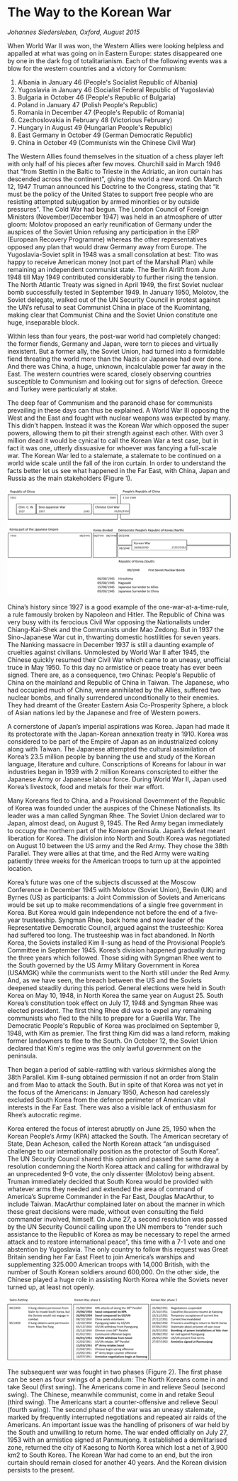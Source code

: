 
# The Way to the Korean War

*Johannes Siedersleben, Oxford, August 2015*

When World War II was won, the Western Allies were looking helpless and appalled at what was 
going on in Eastern Europe: states disappeared one by one in the dark fog of totalitarianism. 
Each of the following events was a blow for the western countries and a victory for Communism:

1. Albania in January 46 (People's Socialist Republic of Albania)
2. Yugoslavia in January 46 (Socialist Federal Republic of Yugoslavia)
3. Bulgaria in October 46 (People's Republic of Bulgaria)
4. Poland in January 47 (Polish People's Republic)
5. Romania in December 47 (People's Republic of Romania)
6. Czechoslovakia in February 48 (Victorious February)
7. Hungary in August 49 (Hungarian People's Republic)
8. East Germany in October 49 (German Democratic Republic)
9. China in October 49 (Communists win the Chinese Civil War)

The Western Allies found themselves in the situation of a chess player left with only half of his pieces
after few moves. Churchill said in March 1946 that “from Stettin in the Baltic to Trieste 
in the Adriatic, an iron curtain has descended across the continent”, giving the world a new word. 
On March 12, 1947 Truman announced his Doctrine to the Congress, stating that “it must be the policy of 
the United States to support free people who are resisting attempted subjugation by armed minorities or
by outside pressures”. The Cold War had begun. The London Council of Foreign Ministers 
(November/December 1947) was held in an atmosphere of utter gloom: Molotov proposed an early 
reunification of Germany under the auspices of the Soviet Union refusing any participation in 
the ERP (European Recovery Programme) whereas the other representatives opposed any plan that would draw
Germany away from Europe. The Yugoslavia-Soviet split in 1948 was a small consolation at best: Tito
was happy to receive American money (not part of the Marshall Plan) while remaining an independent 
communist state. The Berlin Airlift from June 1948 till May 1949 contributed considerably to further 
rising the tension. The North Atlantic Treaty was signed in April 1949, the first Soviet nuclear
bomb successfully tested in September 1949. In January 1950, Molotov, the Soviet delegate, walked
out of the UN Security Council in protest against the UN’s refusal to seat Communist China in place of
the Kuomintang, making clear that Communist China and the Soviet Union constitute one huge, inseparable block.

Within less than four years, the post-war world had completely changed: the former fiends, Germany
and Japan, were torn to pieces and virtually inexistent. But a former ally, the Soviet Union, had
turned into a formidable fiend threating the world more than the Nazis or Japanese had ever done.
And there was China, a huge, unknown, incalculable power far away in the East. The western 
countries were scared, closely observing countries susceptible to Communism and looking out for signs of
defection. Greece and Turkey were particularly at stake.

The deep fear of Communism and the paranoid chase for communists prevailing in these days can
thus be explained. A World War III opposing the West and the East and fought with nuclear weapons
was expected by many. This didn’t happen. Instead it was the Korean War which opposed the super
powers, allowing them to pit their strength against each other. With over 3 million dead it would be
cynical to call the Korean War a test case, but in fact it was one, utterly dissuasive for whoever was
fancying a full-scale war. The Korean War led to a stalemate, a stalemate to be continued on a world
wide scale until the fall of the iron curtain. In order to understand the facts better let us see what
happened in the Far East, with China, Japan and Russia as the main stakeholders (Figure 1).

![Figure 1](6-timeline.png)

China’s history since 1927 is a good example of the one-war-at-a-time-rule, a rule famously broken by 
Napoleon and Hitler. The Republic of China was very busy with its ferocious Civil War 
opposing the Nationalists under Chiang-Kai-Shek and the Communists under Mao Zedong. 
But in 1937 the Sino-Japanese War cut in, thwarting domestic hostilities 
for seven years. The Nanking massacre in December 1937 is still a daunting example of cruelties against 
civilians. Unmolested by World War II after 1945, the Chinese quickly resumed their Civil
War which came to an uneasy, unofficial truce in May 1950. To this day no armistice or peace treaty
has ever been signed. There are, as a consequence, two Chinas: People's Republic of China on the
mainland and Republic of China in Taiwan. The Japanese, who had occupied much of China, 
were annihilated by the Allies, suffered two nuclear bombs, and finally surrendered unconditionally to their
enemies. They had dreamt of the Greater Eastern Asia Co-Prosperity Sphere, a block of Asian nations
led by the Japanese and free of Western powers.

A cornerstone of Japan’s imperial aspirations was Korea. Japan had made it its protectorate with the
Japan-Korean annexation treaty in 1910. Korea was considered to be part of the Empire of Japan as
an industrialized colony along with Taiwan. The Japanese attempted the cultural assimilation of 
Korea’s 23.5 million people by banning the use and study of the Korean language, literature and culture.
Conscriptions of Koreans for labour in war industries began in 1939 with 2 million Koreans conscripted 
to either the Japanese Army or Japanese labour force. During World War II, Japan used Korea’s livestock, 
food and metals for their war effort.

Many Koreans fled to China, and a Provisional Government of the Republic of Korea was founded under 
the auspices of the Chinese Nationalists. Its leader was a man called Syngman Rhee. The Soviet
Union declared war to Japan, almost dead, on August 9, 1945. The Red Army began immediately to
occupy the northern part of the Korean peninsula. Japan’s defeat meant liberation for Korea. 
The division into North and South Korea was negotiated on August 10 between the US army and the Red
Army. They chose the 38th Parallel. They were allies at that time, and the Red Army were 
waiting patiently three weeks for the American troops to turn up at the appointed location.

Korea’s future was one of the subjects discussed at the Moscow Conference in December 1945 with
Molotov (Soviet Union), Bevin (UK) and Byrnes (US) as participants: a Joint Commission of Soviets
and Americans would be set up to make recommendations of a single free government in Korea. But
Korea would gain independence not before the end of a five-year trusteeship. Syngman Rhee, back
home and now leader of the Representative Democratic Council, argued against the trusteeship: 
Korea had suffered too long. The trusteeship was in fact abandoned. In North Korea, the Soviets 
installed Kim Il-sung as head of the Provisional People’s Committee in September 1945. Korea’s 
division happened gradually during the three years which followed. Those siding with Syngman Rhee
went to the South governed by the US Army Military Government in Korea (USAMGK) while the communists 
went to the North still under the Red Army. And, as we have seen, the breach between the
US and the Soviets deepened steadily during this period. General elections were held in South Korea
on May 10, 1948, in North Korea the same year on August 25. South Korea’s constitution took effect
on July 17, 1948 and Syngman Rhee was elected president. The first thing Rhee did was to expel any
remaining communists who fled to the hills to prepare for a Guerilla War. The Democratic People's
Republic of Korea was proclaimed on September 9, 1948, with Kim as premier. The first thing Kim did
was a land reform, making former landowners to flee to the South. On October 12, the Soviet Union
declared that Kim's regime was the only lawful government on the peninsula.

Then began a period of sable-rattling with various skirmishes along the 38th Parallel. Kim Il-sung 
obtained permission if not an order from Stalin and from Mao to attack the South. But in spite of that
Korea was not yet in the focus of the Americans: in January 1950, Acheson had carelessly excluded
South Korea from the defence perimeter of American vital interests in the Far East. There was also a
visible lack of enthusiasm for Rhee’s autocratic regime.

Korea entered the focus of interest abruptly on June 25, 1950 when the Korean People’s Army (KPA)
attacked the South. The American secretary of State, Dean Acheson, called the North Korean attack
“an undisguised challenge to our internationally position as the protector of South Korea”. The UN
Security Council shared this opinion and passed the same day a resolution condemning the North Korea 
attack and calling for withdrawal by an unprecedented 9-0 vote, the only dissenter (Molotov) being absent. 
Truman immediately decided that South Korea would be provided with whatever arms
they needed and extended the area of command of America’s Supreme Commander in the Far East,
Douglas MacArthur, to include Taiwan. MacArthur complained later on about the manner in which
these great decisions were made, without even consulting the field commander involved, himself. On
June 27, a second resolution was passed by the UN Security Council calling upon the UN members to
“render such assistance to the Republic of Korea as may be necessary to repel the armed attack and
to restore international peace”, this time with a 7-1 vote and one abstention by Yugoslavia. The only
country to follow this request was Great Britain sending her Far East Fleet to join America’s warships
and supplementing 325.000 American troops with 14,000 British, with the number of South Korean
soldiers around 600,000. On the other side, the Chinese played a huge role in assisting North Korea
while the Soviets never turned up, at least not openly.

![Figure 2](6-korean-war.png)

The subsequent war was fought in two phases (Figure 2). The first phase can be seen as four swings
of a pendulum: The North Koreans come in and take Seoul (first swing). The Americans come in and
relieve Seoul (second swing). The Chinese, meanwhile communist, come in and retake Seoul (third
swing). The Americans start a counter-offensive and relieve Seoul (fourth swing). The second phase
of the war was an uneasy stalemate, marked by frequently interrupted negotiations and repeated air
raids of the Americans. An important issue was the handling of prisoners of war held by the South
and unwilling to return home. The war ended officially on July 27, 1953 with an armistice signed at
Panmunjong. It established a demilitarised zone, returned the city of Kaesong to North Korea which
lost a net of 3,900 km2 to South Korea. The Korean War had come to an end, but the iron curtain
should remain closed for another 40 years. And the Korean division persists to the present.

<div style="margin-bottom: 100px;"></div>
